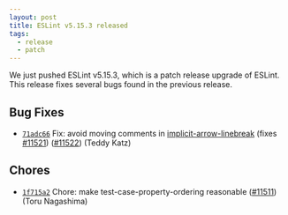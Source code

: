 ```yaml
---
layout: post
title: ESLint v5.15.3 released
tags:
  - release
  - patch
---
```


We just pushed ESLint v5.15.3, which is a patch release upgrade of ESLint. This release fixes several bugs found in the previous release.












## Bug Fixes


* [`71adc66`](https://github.com/eslint/eslint/commit/71adc665b9649b173adc76f80723b8de20664ae1) Fix: avoid moving comments in [implicit-arrow-linebreak](/docs/rules/implicit-arrow-linebreak) (fixes [#11521](https://github.com/eslint/eslint/issues/11521)) ([#11522](https://github.com/eslint/eslint/issues/11522)) (Teddy Katz)










## Chores


* [`1f715a2`](https://github.com/eslint/eslint/commit/1f715a20c145d8ccc38f3310afccd838495d09d4) Chore: make test-case-property-ordering reasonable ([#11511](https://github.com/eslint/eslint/issues/11511)) (Toru Nagashima)
